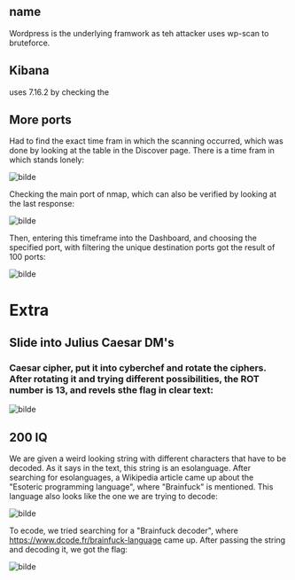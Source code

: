


## name

Wordpress is the underlying framwork as teh attacker uses wp-scan to bruteforce.

## Kibana

uses 7.16.2 by checking the

## More ports

Had to find the exact time fram in which the scanning occurred, which was done by looking at the table in the Discover page. There is a time fram in which stands lonely:

![bilde](https://user-images.githubusercontent.com/70077872/149670992-a3512899-d5be-4cc1-9b4a-79be78e1a922.png)

Checking the main port of nmap, which can also be verified by looking at the last response:

![bilde](https://user-images.githubusercontent.com/70077872/149671041-a3047184-b780-4c46-9809-c5e3e2d8b310.png)

Then, entering this timeframe into the Dashboard, and choosing the specified port, with filtering the unique destination ports got the result of 100 ports:

![bilde](https://user-images.githubusercontent.com/70077872/149670940-425cf730-fad2-467c-8bec-bbb71adcc62e.png)



# Extra

## Slide into Julius Caesar DM's

### Caesar cipher, put it into cyberchef and rotate the ciphers. After rotating it and trying different possibilities, the ROT number is 13, and revels sthe flag in clear text:

![bilde](https://user-images.githubusercontent.com/70077872/149499935-9c8d6648-a99a-40d1-9060-6ae23b763dd1.png)


## 200 IQ

We are given a weird looking string with different characters that have to be decoded. As it says in the text, this string is an esolanguage. After searching for esolanguages, a Wikipedia article came up about the "Esoteric programming language", where "Brainfuck" is mentioned. This language also looks like the one we are trying to decode:

![bilde](https://user-images.githubusercontent.com/70077872/149500736-b83bbf77-f15f-4ad2-8b68-0bac7f5116f0.png)

To ecode, we tried searching for a "Brainfuck decoder", where https://www.dcode.fr/brainfuck-language came up. After passing the string and decoding it, we got the flag:

![bilde](https://user-images.githubusercontent.com/70077872/149501063-59cd8a84-35a2-45bd-ae38-2577f6edafbd.png)

